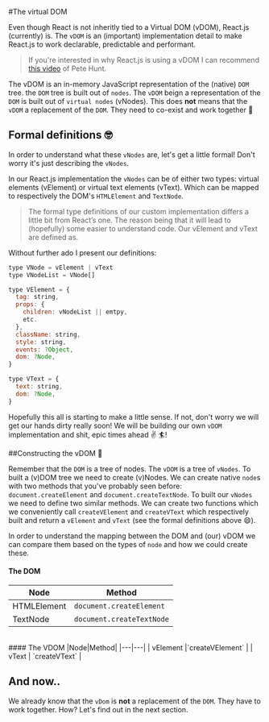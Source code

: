 #The virtual DOM

Even though React is not inheritly tied to a Virtual DOM (vDOM), React.js (currently) is. 
 The `vDOM` is an (important) implementation detail to make React.js to work declarable, predictable and performant.

> If you're interested in why React.js is using a vDOM I can recommend [this video](https://www.youtube.com/watch?v=-DX3vJiqxm4) of Pete Hunt.

The vDOM is an in-memory JavaScript representation of the (native) `DOM` tree.
the `DOM` tree is built out of `nodes`. The `vDOM` beign a representation of the `DOM` is built out of
`virtual nodes` (vNodes).
This does **not** means that the `vDOM` a replacement of the `DOM`. They need to co-exist and work together :couple:

## Formal definitions 🤓

In order to understand what these `vNodes` are, let's get a little formal! Don't worry it's just describing the `vNodes`. 

In our React.js implementation the `vNodes` can be of either two types: virtual elements (vElement) or virtual text elements (vText). 
Which can be mapped to respectively the DOM's `HTMLElement` and `TextNode`. 

>The formal type definitions of our custom implementation differs a little bit from React’s one. The reason being that it will lead to (hopefully) some easier to understand code.
Our vElement and vText are defined as.

Without further ado I present our definitions:
```javascript
type VNode = vElement | vText
type VNodeList = VNode[]

type VElement = {
  tag: string,
  props: {
    children: vNodeList || emtpy,
    etc.
  },
  className: string,
  style: string,
  events: ?Object,
  dom: ?Node,
}

type VText = {
  text: string,
  dom: ?Node,
}

```

Hopefully this all is starting to make a little sense. If not, don't worry we will get our hands dirty really soon! We will be 
building our own `vDOM` implementation and shit, epic times ahead :v: :surfer:️!

##Constructing the vDOM :office:

Remember that the `DOM` is a tree of nodes. The `vDOM` is a tree of `vNodes`. 
 To built a (v)DOM tree we need to create (v)Nodes.
We can create native `node`s with two methods that you've probably seen before: `document.createElement` and `document.createTextNode`. 
 To built our `vNodes` we need to define two similar methods. We can create two functions which we conveniently call 
 `createVElement` and `createVText` which respectively built and return a `vElement` and `vText` (see the formal definitions above :smile:).

In order to understand the mapping between the DOM and (our) vDOM we can compare them based on the types of `node` and how we could create
these. 
<br>
#### The DOM
|Node|Method|
|---|---|
| HTMLElement |	`document.createElement` |
| TextNode |	`document.createTextNode` |

<br>
#### The VDOM
|Node|Method|
|---|---|
| vElement |`createVElement` |
| vText | `createVText` |

## And now..

We already know that the `vDom` is **not** a replacement of the `DOM`. They have to work together. How? Let's find
out in the next section. 